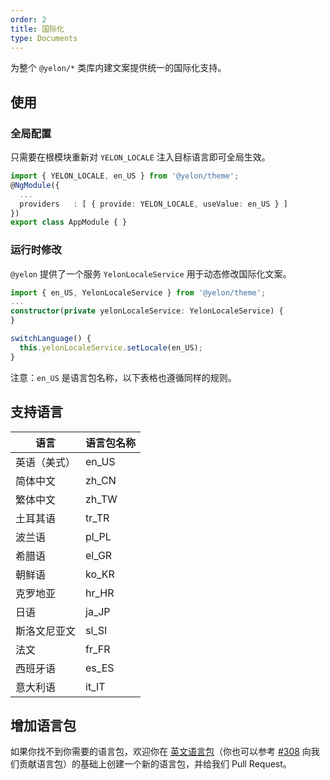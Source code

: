 ```yaml
---
order: 2
title: 国际化
type: Documents
---
```


为整个 `@yelon/*` 类库内建文案提供统一的国际化支持。

## 使用

### 全局配置

只需要在根模块重新对 `YELON_LOCALE` 注入目标语言即可全局生效。

```ts
import { YELON_LOCALE, en_US } from '@yelon/theme';
@NgModule({
  ...
  providers   : [ { provide: YELON_LOCALE, useValue: en_US } ]
})
export class AppModule { }
```

### 运行时修改

`@yelon` 提供了一个服务 `YelonLocaleService` 用于动态修改国际化文案。

```ts
import { en_US, YelonLocaleService } from '@yelon/theme';
...
constructor(private yelonLocaleService: YelonLocaleService) {
}

switchLanguage() {
  this.yelonLocaleService.setLocale(en_US);
}
```

注意：`en_US` 是语言包名称，以下表格也遵循同样的规则。

## 支持语言

| 语言 | 语言包名称 |
|----|-------|
| 英语（美式） | en_US |
| 简体中文 | zh_CN |
| 繁体中文 | zh_TW |
| 土耳其语 | tr_TR |
| 波兰语 | pl_PL |
| 希腊语 | el_GR |
| 朝鲜语 | ko_KR |
| 克罗地亚 | hr_HR |
| 日语 | ja_JP |
| 斯洛文尼亚文 | sl_SI |
| 法文 | fr_FR |
| 西班牙语 | es_ES |
| 意大利语 | it_IT |

## 增加语言包

如果你找不到你需要的语言包，欢迎你在 [英文语言包](https://github.com/hbyunzai/yelon/tree/master/packages/theme/src/locale/languages/en-US.ts)（你也可以参考 [#308](https://github.com/hbyunzai/yelon/pull/308) 向我们贡献语言包）的基础上创建一个新的语言包，并给我们 Pull Request。
